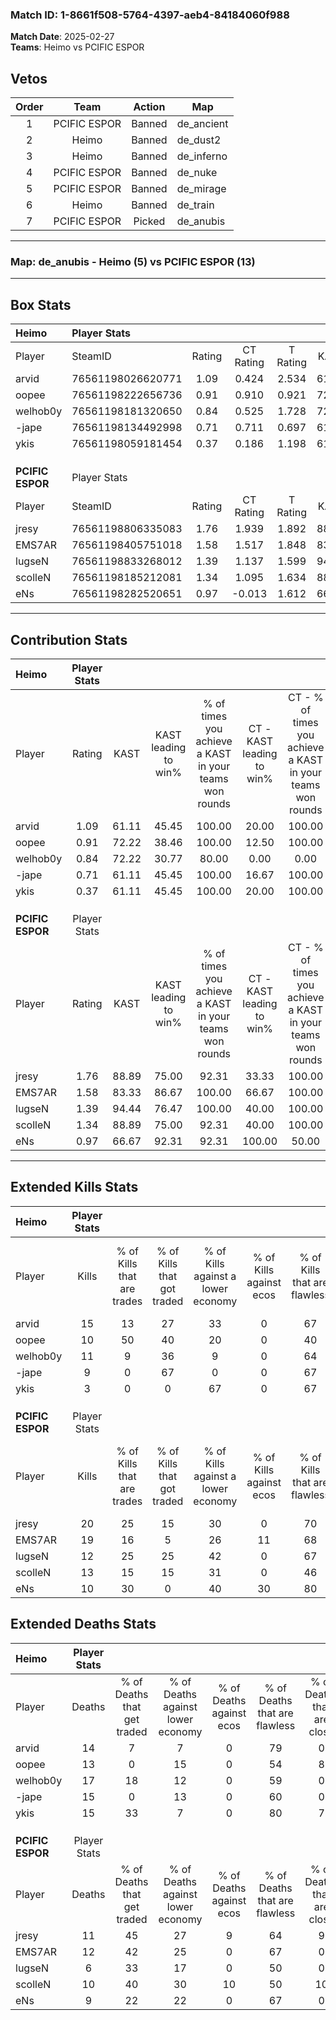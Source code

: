 ### Match ID: 1-8661f508-5764-4397-aeb4-84184060f988  
**Match Date**: 2025-02-27  
**Teams**: Heimo vs PCIFIC ESPOR  

## Vetos  

| Order | Team | Action | Map |
| :---: | :--: | :----: | --- |
| 1 | PCIFIC ESPOR | Banned | de_ancient |
| 2 | Heimo | Banned | de_dust2 |
| 3 | Heimo | Banned | de_inferno |
| 4 | PCIFIC ESPOR | Banned | de_nuke |
| 5 | PCIFIC ESPOR | Banned | de_mirage |
| 6 | Heimo | Banned | de_train |
| 7 | PCIFIC ESPOR | Picked | de_anubis |

---  

### **Map**: de_anubis - Heimo (5) vs PCIFIC ESPOR (13)  
---  

## Box Stats  

| **Heimo**        | Player Stats      |        |           |          |       |       |       |         |        |      |     |
| :- | :- | :-: | :-: | :-: | :-: | :-: | :-: | :-: | :-: | :-: | :-: |
| Player           | SteamID           | Rating | CT Rating | T Rating | KAST  |  ADR  | Kills | Assists | Deaths | K/D  | HS% |
| arvid            | 76561198026620771 |  1.09  |   0.424   |  2.534   | 61.11 | 81.6  |  15   |    2    |   14   | 1.07 | 40  |
| oopee            | 76561198222656736 |  0.91  |   0.910   |  0.921   | 72.22 | 66.7  |  10   |    3    |   13   | 0.77 | 60  |
| welhob0y         | 76561198181320650 |  0.84  |   0.525   |  1.728   | 72.22 | 62.9  |  11   |    4    |   17   | 0.65 | 36  |
| -jape            | 76561198134492998 |  0.71  |   0.711   |  0.697   | 61.11 | 58.9  |   9   |    4    |   15   | 0.60 | 66  |
| ykis             | 76561198059181454 |  0.37  |   0.186   |  1.198   | 61.11 | 43.4  |   3   |    5    |   15   | 0.20 | 66  |
|                  |                   |        |           |          |       |       |       |         |        |      |     |
|                  |                   |        |           |          |       |       |       |         |        |      |     |
|                  |                   |        |           |          |       |       |       |         |        |      |     |
| **PCIFIC ESPOR** | Player Stats      |        |           |          |       |       |       |         |        |      |     |
| Player           | SteamID           | Rating | CT Rating | T Rating | KAST  |  ADR  | Kills | Assists | Deaths | K/D  | HS% |
| jresy            | 76561198806335083 |  1.76  |   1.939   |  1.892   | 88.89 | 116.9 |  20   |    7    |   11   | 1.82 | 55  |
| EMS7AR           | 76561198405751018 |  1.58  |   1.517   |  1.848   | 83.33 | 100.3 |  19   |    6    |   12   | 1.58 | 42  |
| lugseN           | 76561198833268012 |  1.39  |   1.137   |  1.599   | 94.44 | 70.3  |  12   |    2    |   6    | 2.00 | 33  |
| scolleN          | 76561198185212081 |  1.34  |   1.095   |  1.634   | 88.89 | 84.3  |  13   |    5    |   10   | 1.30 | 46  |
| eNs              | 76561198282520651 |  0.97  |  -0.013   |  1.612   | 66.67 | 63.0  |  10   |    1    |   9    | 1.11 | 40  |
---  

## Contribution Stats  

| **Heimo**        | Player Stats |       |                      |                                                        |                           |                                                             |                          |                                                            |
| :- | :-: | :-: | :-: | :-: | :-: | :-: | :-: | :-: |
| Player           |    Rating    | KAST  | KAST leading to win% | % of times you achieve a KAST in your teams won rounds | CT - KAST leading to win% | CT - % of times you achieve a KAST in your teams won rounds | T - KAST leading to win% | T - % of times you achieve a KAST in your teams won rounds |
| arvid            |     1.09     | 61.11 |        45.45         |                         100.00                         |           20.00           |                           100.00                            |          66.67           |                           100.00                           |
| oopee            |     0.91     | 72.22 |        38.46         |                         100.00                         |           12.50           |                           100.00                            |          80.00           |                           100.00                           |
| welhob0y         |     0.84     | 72.22 |        30.77         |                         80.00                          |           0.00            |                            0.00                             |          66.67           |                           100.00                           |
| -jape            |     0.71     | 61.11 |        45.45         |                         100.00                         |           16.67           |                           100.00                            |          80.00           |                           100.00                           |
| ykis             |     0.37     | 61.11 |        45.45         |                         100.00                         |           20.00           |                           100.00                            |          66.67           |                           100.00                           |
|                  |              |       |                      |                                                        |                           |                                                             |                          |                                                            |
|                  |              |       |                      |                                                        |                           |                                                             |                          |                                                            |
|                  |              |       |                      |                                                        |                           |                                                             |                          |                                                            |
| **PCIFIC ESPOR** | Player Stats |       |                      |                                                        |                           |                                                             |                          |                                                            |
| Player           |    Rating    | KAST  | KAST leading to win% | % of times you achieve a KAST in your teams won rounds | CT - KAST leading to win% | CT - % of times you achieve a KAST in your teams won rounds | T - KAST leading to win% | T - % of times you achieve a KAST in your teams won rounds |
| jresy            |     1.76     | 88.89 |        75.00         |                         92.31                          |           33.33           |                           100.00                            |          100.00          |                           90.91                            |
| EMS7AR           |     1.58     | 83.33 |        86.67         |                         100.00                         |           66.67           |                           100.00                            |          91.67           |                           100.00                           |
| lugseN           |     1.39     | 94.44 |        76.47         |                         100.00                         |           40.00           |                           100.00                            |          91.67           |                           100.00                           |
| scolleN          |     1.34     | 88.89 |        75.00         |                         92.31                          |           40.00           |                           100.00                            |          90.91           |                           90.91                            |
| eNs              |     0.97     | 66.67 |        92.31         |                         92.31                          |          100.00           |                            50.00                            |          91.67           |                           100.00                           |
---  

## Extended Kills Stats  

| **Heimo**        | Player Stats |                            |                            |                                    |                         |                              |                                 |                                       |                    |           |
| :- | :-: | :-: | :-: | :-: | :-: | :-: | :-: | :-: | :-: | :-: |
| Player           |    Kills     | % of Kills that are trades | % of Kills that got traded | % of Kills against a lower economy | % of Kills against ecos | % of Kills that are flawless | % of Kills that are close duels | % of Kills that are assisted by flash | Pistol Round Kills | AWP Kills |
| arvid            |      15      |             13             |             27             |                 33                 |            0            |              67              |                7                |                   0                   |         0          |     3     |
| oopee            |      10      |             50             |             40             |                 20                 |            0            |              40              |               10                |                  20                   |         0          |     1     |
| welhob0y         |      11      |             9              |             36             |                 9                  |            0            |              64              |                0                |                   0                   |         0          |     0     |
| -jape            |      9       |             0              |             67             |                 0                  |            0            |              67              |                0                |                   0                   |         0          |     2     |
| ykis             |      3       |             0              |             0              |                 67                 |            0            |              67              |                0                |                   0                   |         0          |     0     |
|                  |              |                            |                            |                                    |                         |                              |                                 |                                       |                    |           |
|                  |              |                            |                            |                                    |                         |                              |                                 |                                       |                    |           |
|                  |              |                            |                            |                                    |                         |                              |                                 |                                       |                    |           |
| **PCIFIC ESPOR** | Player Stats |                            |                            |                                    |                         |                              |                                 |                                       |                    |           |
| Player           |    Kills     | % of Kills that are trades | % of Kills that got traded | % of Kills against a lower economy | % of Kills against ecos | % of Kills that are flawless | % of Kills that are close duels | % of Kills that are assisted by flash | Pistol Round Kills | AWP Kills |
| jresy            |      20      |             25             |             15             |                 30                 |            0            |              70              |                5                |                   0                   |         0          |     3     |
| EMS7AR           |      19      |             16             |             5              |                 26                 |           11            |              68              |                0                |                   0                   |         0          |     0     |
| lugseN           |      12      |             25             |             25             |                 42                 |            0            |              67              |                0                |                   0                   |         6          |     2     |
| scolleN          |      13      |             15             |             15             |                 31                 |            0            |              46              |                0                |                   8                   |         0          |     2     |
| eNs              |      10      |             30             |             0              |                 40                 |           30            |              80              |               10                |                   0                   |         0          |     1     |
## Extended Deaths Stats  

| **Heimo**        | Player Stats |                             |                                   |                          |                               |                            |                           |               |
| :- | :-: | :-: | :-: | :-: | :-: | :-: | :-: | :-: |
| Player           |    Deaths    | % of Deaths that get traded | % of Deaths against lower economy | % of Deaths against ecos | % of Deaths that are flawless | % of Deaths that are close | % of Deaths while blinded | Deaths to AWP |
| arvid            |      14      |              7              |                 7                 |            0             |              79               |             0              |             0             |       1       |
| oopee            |      13      |              0              |                15                 |            0             |              54               |             8              |             0             |       1       |
| welhob0y         |      17      |             18              |                12                 |            0             |              59               |             0              |             6             |       2       |
| -jape            |      15      |              0              |                13                 |            0             |              60               |             0              |             0             |       1       |
| ykis             |      15      |             33              |                 7                 |            0             |              80               |             7              |             0             |       1       |
|                  |              |                             |                                   |                          |                               |                            |                           |               |
|                  |              |                             |                                   |                          |                               |                            |                           |               |
|                  |              |                             |                                   |                          |                               |                            |                           |               |
| **PCIFIC ESPOR** | Player Stats |                             |                                   |                          |                               |                            |                           |               |
| Player           |    Deaths    | % of Deaths that get traded | % of Deaths against lower economy | % of Deaths against ecos | % of Deaths that are flawless | % of Deaths that are close | % of Deaths while blinded | Deaths to AWP |
| jresy            |      11      |             45              |                27                 |            9             |              64               |             9              |             9             |       0       |
| EMS7AR           |      12      |             42              |                25                 |            0             |              67               |             0              |             8             |       0       |
| lugseN           |      6       |             33              |                17                 |            0             |              50               |             0              |             0             |       0       |
| scolleN          |      10      |             40              |                30                 |            10            |              50               |             10             |             0             |       0       |
| eNs              |      9       |             22              |                22                 |            0             |              67               |             0              |             0             |       0       |
